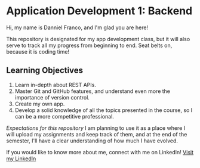 # Application Development 1: Backend

Hi, my name is Danniel Franco, and I'm glad you are here!

 This repository is designated for my app development class, but it will also serve to track all my progress from beginning to end. Seat belts on, because it is coding time!

 ## Learning Objectives
 1. Learn in-depth about REST APIs.
 2. Master Git and GitHub features, and understand even more the importance of version control.
 3. Create my own app.
 4. Develop a solid knowledge of all the topics presented in the course, so I can be a more competitive professional.

 *Expectations for this repository*
 I am planning to use it as a place where I will upload my assignments and keep track of them, and at the end of the semester, I'll have a clear understanding of how much I have evolved.

 If you would like to know more about me, connect with me on LinkedIn!
 [Visit my LinkedIn](https://www.linkedin.com/in/dannielfranco/?locale=en_US)





